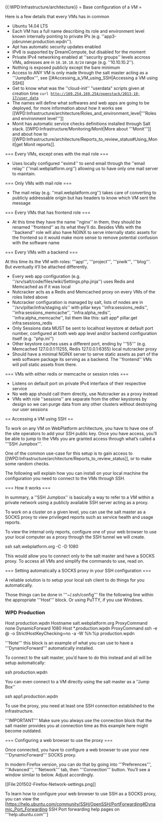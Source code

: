 {{:WPD:Infrastructure/architecture}}
= Base configuration of a VM =

Here is a few details that every VMs has in common

* Ubuntu 14.04 LTS
* Each VM has a full name describing its role and environment level known internally pointing to private IPs (e.g. ''app3-jobrunner.production.wpdn'').
* Apt has automatic security updates enabled
* IPv6 is supported by DreamCompute, but disabled for the moment
* Private IPv4 networking enabled at ''security groups'' levels accross VMs, adresses are in <code>10.10.10.0/24</code> range (e.g. ''10.10.10.2'').
* Nothing is exposed publicly except the bare minimum
* Access to ANY VM is only made through the salt master acting as a '''JumpBox''', see [[#Accessing_a_VM_using_SSH|Accessing a VM using SSH]]
* Get to know what was the ''cloud-init'' "userdata" scripts given at creation time <code>curl http://169.254.169.254/openstack/2013-10-17/user_data</code>
* The names will define what softwares and web apps are going to be deployed, for more information about how it works see [[WPD:Infrastructure/architecture/Roles_and_environment_level|'''Roles and environment level''']]
* Monit has automatic service checks definitions installed through Salt stack. [[WPD:Infrastructure/Monitoring/Monit|More about '''Monit''']] and about how to [[WPD:Infrastructure/architecture/Reports_to_review_status#Using_Monit|get Monit reports]].


=== Every VMs, except ones with the mail role ===

* Uses locally configured ''exim4'' to send email through the ''email relay'' (''mail.webplatform.org'') allowing us to have only one mail server to maintain.


=== Only VMs with mail role ===

* The mail relay (e.g. ''mail.webplatform.org'') takes care of converting to publicly addressable origin but has headers to know which VM sent the message

=== Every VMs that has frontend role ===

* At this time they have the name ''nginx'' in them, they should be renamed ''frontend'' as its what they’ll do. Besides VMs with the ''backend'' role will also have NGINX to serve internally static assets for the frontend so it would make more sense to remove potential confusion with the software name


=== Every VMs with a backend ===

At this time its the VM with roles: '''app''', '''project''', '''piwik''', '''blog'''. But eventually it’ll be attached differently.

* Every web app configuration (e.g. ''/srv/salt/code/files/wiki/Settings.php.jinja'') uses Redis and Memcached as if it was local
* Nutcracker acts as a Redis and Memcached proxy on every VMs of the roles listed above
* Nutcracker configuration is managed by salt, lists of nodes are in ''/srv/pillar/infra/staging.sls'' with pillar keys ''infra:sessions_redis'', ''infra:sessions_memcache'', ''infra:alpha_redis'', ''infra:alpha_memcache'', list them like this:
  salt app\* pillar.get infra:sessions_redis
* Only Sessions data MUST be sent to localhost keystore at default port number, configured at both web app level and/or backend configuration itself (e.g. ''php.ini'')
* Other keystore caches uses a different port, ending by '''55''' (e.g. Memcached 127.0.0.1:11255, Redis 127.0.0.1:6355) local nutcracker proxy 
* Should have a minimal NGINX server to serve static assets as part of the web software package its serving as a backend. The ''frontend'' VMs will poll static assets from there.

=== VMs with either redis or memcache or session roles ===

* Listens on default port on private IPv4 interface of their respective service
* No web app should call them directly, use Nutcracker as a proxy instead
* VMs with role ''sessions'' are separate from the other keystores by design so we can purge data from any other clusters without destroying our user sessions

== Accessing a VM using SSH ==

To work on any VM on WebPlatform architecture, you have to have one of the site operators to add your SSH public key. Once you have access, you’ll be able to jump to the VMs you are granted access through what’s called a '''SSH Jumpbox'''.

One of the common use-case for this setup is to gain access to [[WPD:Infrastructure/architecture/Reports_to_review_status]], or to make some random checks.

The following will explain how you can install on your local machine the configuration you need to connect to the VMs through SSH.

=== How it works ===

In summary, a ''SSH Jumpbox'' is basically a way to refer to a VM within a private network using a publicly available SSH server acting as a proxy.

To work on a cluster on a given level, you can use the salt master as a SOCKS proxy to view privileged reports such as service health and usage reports.  

To view the internal only reports, configure one of your web browser to use your local computer as a proxy through the SSH tunnel we will create.

  ssh salt.webplatform.org -C -D 1080

This would allow you to connect only to the salt master and have a SOCKS proxy. To access all VMs and simplify the commands to use, read on.

=== Setting automatically a SOCKS proxy in your SSH configuration ===

A reliable solution is to setup your local ssh client to do things for you automatically.

Those things can be done in '''~/.ssh/config''' file the following line within the appropriate '''Host''' block. Or using PuTTY, if you use Windows.

 ### WPD Production
 Host production.wpdn
   Hostname salt.webplatform.org
   ProxyCommand none
   DynamicForward 1080
 Host *.production.wpdn
   ProxyCommand ssh -e @ -o StrictHostKeyChecking=no -a -W %h:%p production.wpdn

'''Note''' this block is an example of what you can use to have a '''DynamicForward''' automatically installed. 

To connect to the salt master, you’d have to do this instead and all will be setup automatically:

  ssh production.wpdn

You can even connect to a VM directly using the salt master as a ''Jump Box''

  ssh app1.production.wpdn

To use the proxy, you need at least one SSH connection established to the infrastructure.

'''IMPORTANT''' Make sure you always use the connection block that the salt master provides you at connection time as this example here might become outdated.


=== Configuring a web browser to use the proxy ===

Once connected, you have to configure a web browser to use your new '''DynamicForward''' SOCKS proxy. 

In modern Firefox version, you can do that by going into '''Preferences''', '''Advanced''', '''Network''' tab, then '''Connection''' button. You’ll see a window similar to below. Adjust accordingly.

[[File:201502-Firefox-Network-settings.png]]
 
To learn how to configure your web browser to use SSH as a SOCKS proxy, you can view the [https://help.ubuntu.com/community/SSH/OpenSSH/PortForwarding#Dynamic_Port_Forwarding SSH Port forwarding help pages on '''help.ubuntu.com''']